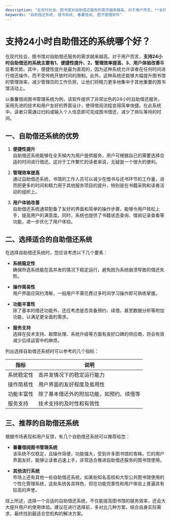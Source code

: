 ```yaml
---
description: "在现代社会，图书馆对自助借还服务的需求越来越高。对于用户而言，**支持24小时自助借还的系统主要有1、便捷性提升、2、管理效率提高、3、用户体验改善**等显著优势。其中，便捷性提升是最为直观的，因为这种系统允许读者在任何时间进行借还操作，而不受传统开放时间的限制。此外，这种系统还能够大幅提升图书馆的管理效率，减少管理员的工作负担，让他们将精力更多地集中于其他重要的图书馆活动上。"
keywords: "自助借还系统, 借书系统, 番薯借阅, 图书管理软件"
---
```

# 支持24小时自助借还的系统哪个好？

在现代社会，图书馆对自助借还服务的需求越来越高。对于用户而言，**支持24小时自助借还的系统主要有1、便捷性提升、2、管理效率提高、3、用户体验改善**等显著优势。其中，便捷性提升是最为直观的，因为这种系统允许读者在任何时间进行借还操作，而不受传统开放时间的限制。此外，这种系统还能够大幅提升图书馆的管理效率，减少管理员的工作负担，让他们将精力更多地集中于其他重要的图书馆活动上。

以番薯借阅图书管理系统为例，该软件提供了非常出色的24小时自助借还服务，采用先进的技术和用户友好的界面设计，使得借阅流程变得简单快捷。在此系统中，读者只需通过扫码或输入个人信息即可完成图书借还，减少了排队等待的时间。

## **一、自助借还系统的优势**

1. **便捷性提升**  
   自助借还系统能够在全天候内为用户提供服务，用户可根据自己的需要选择合适的时间进行借还。这对于工作繁忙的读者来说，无疑是一个很大的便利。

2. **管理效率提高**  
   通过自助借还系统，书馆的工作人员可以减少在借书与还书环节的工作量，进而把更多的时间和精力用于其他服务项目的提升，特别是在书籍采购和读者活动的组织上。

3. **用户体验改善**  
   自助借还系统通常配备了友好的界面和简单的操作步骤，能够令用户轻松上手，提高用户的满意度。同时，系统也提供了书籍状态查询、借阅记录查看等功能，进一步优化了用户体验。

## **二、选择适合的自助借还系统**

在选择自助借还系统时，您应该考虑以下几个要素：

- **系统稳定性**  
  确保所选系统能在高并发的情况下稳定运行，避免因为系统崩溃导致的借还失败。

- **操作简易性**  
  用户界面应简约清晰，一般用户不需花费过多时间学习操作即可熟练掌握。

- **功能丰富性**  
  除了基本的借还功能外，还应考虑是否具备预约、续借，甚至数据分析等附加功能，以满足更全面的需求。

- **服务支持**  
  选择在技术支持、故障处理、系统升级等方面有良好口碑的供应商，将会有效减少后续运营中的麻烦。 

列出选择自助借还系统时可以参考的几个指标：

| 指标              | 说明                                       |
|-------------------|----------------------------------------|
| 系统稳定性        | 高并发情况下的稳定运行能力                        |
| 操作简易性        | 用户界面的友好程度及易用性                      |
| 功能丰富性        | 除了基本借还外的附加功能，如预约、续借等         |
| 服务支持          | 技术支持的及时性和有效性                        |

## **三、推荐的自助借还系统**

根据市场表现和用户反馈，有几个自助借还系统可以推荐给您：

- **番薯借阅图书管理系统**  
  该系统不仅稳定，且操作简便，功能强大，受到许多图书馆的青睐。它的用户界面友好，能够让读者迅速上手，非常适合推进自助借还服务的图书馆使用。

- **其他流行系统**  
  市场上还有其他一些自助借还系统，如某些知名高校和大型公共图书馆使用的个性化管理系统，这些系统各具特色，但在功能完善性和用户体验上普遍具有较高的声誉。

综上所述，选择一个合适的自助借还系统，不仅能提高图书馆的服务效率，还会大大提升用户的使用体验。建议在进行选择前，多对比几种方案，结合自身实际需求，最终找到最适合您机构的解决方案。
